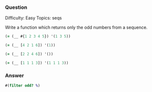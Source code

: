 ### Question

Difficulty:	Easy
Topics:	seqs


Write a function which returns only the odd numbers from a sequence.

```clojure
(= (__ #{1 2 3 4 5}) '(1 3 5))

(= (__ [4 2 1 6]) '(1))

(= (__ [2 2 4 6]) '())

(= (__ [1 1 1 3]) '(1 1 1 3))
```

### Answer

```clojure
#(filter odd? %)
```
